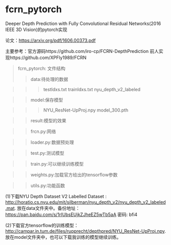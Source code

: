 # fcrn_pytorch
Deeper Depth Prediction with Fully Convolutional Residual Networks(2016 IEEE 3D Vision)的pytorch实现

论文：https://arxiv.org/pdf/1606.00373.pdf

主要参考：官方源码https://github.com/iro-cp/FCRN-DepthPrediction 
         前人实现https://github.com/XPFly1989/FCRN
>fcrn_pytorch: 文件结构
>>data:待处理的数据

>>>testIdxs.txt  trainIdxs.txt  nyu_depth_v2_labeled

>>model:保存模型

>>>NYU_ResNet-UpProj.npy model_300.pth

>>result:模型的效果

>>frcn.py:网络

>>loader.py:数据预处理

>>test.py:测试模型

>>train.py:可以继续训练模型

>>weights.py:加载官方给出的tensorflow参数

>>utils.py:功能函数

(1)下载NYU Depth Dataset V2 Labelled Dataset : http://horatio.cs.nyu.edu/mit/silberman/nyu_depth_v2/nyu_depth_v2_labeled.mat. 放在data文件夹中。备份地址：https://pan.baidu.com/s/1rIUbsEUjkZJheEZ5wTb5aA 密码: bfi4

(2)下载官方tensorflow的训练模型：http://campar.in.tum.de/files/rupprecht/depthpred/NYU_ResNet-UpProj.npy. 放在model文件夹中，也可以下载我训练的模型继续训练。

